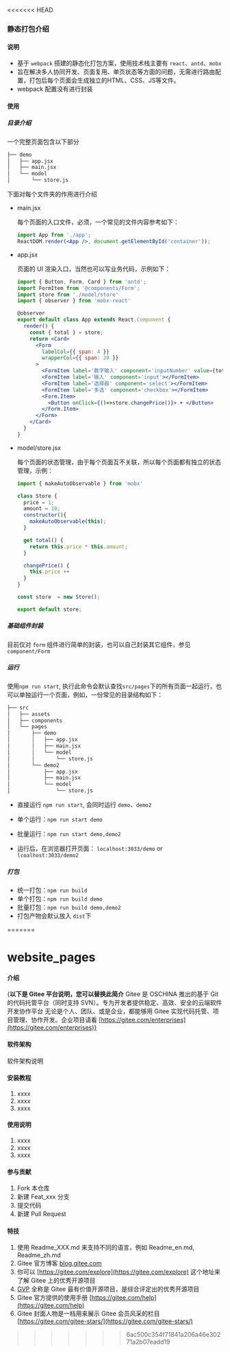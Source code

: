 <<<<<<< HEAD
### 静态打包介绍

#### 说明

- 基于 `webpack` 搭建的静态化打包方案，使用技术栈主要有 `react`、`antd`、`mobx`
- 旨在解决多人协同开发、页面复用、单页状态等方面的问题，无需进行路由配置，打包后每个页面会生成独立的HTML、CSS、JS等文件。
- webpack 配置没有进行封装

#### 使用

##### 目录介绍

一个完整页面包含以下部分

```dockerfile
├── demo
│   ├── app.jsx
│   ├── main.jsx
│   └── model
│       └── store.js
```

下面对每个文件夹的作用进行介绍

- main.jsx

  每个页面的入口文件，必须，一个常见的文件内容参考如下：

  ```jsx
  import App from './app';
  ReactDOM.render(<App />, document.getElementById('container'));
  ```

- app.jsx

  页面的 UI 渲染入口，当然也可以写业务代码，示例如下：

  ```jsx
  import { Button, Form, Card } from 'antd';
  import FormItem from '@components/Form';
  import store from './model/store'
  import { observer } from 'mobx-react'
  
  @observer
  export default class App extends React.Component {
    render() {
      const { total } = store;
      return <Card>
        <Form
          labelCol={{ span: 4 }}
          wrapperCol={{ span: 20 }}
        >
          <FormItem label='数字输入' component='inputNumber' value={total}></FormItem>
          <FormItem label='输入' component='input'></FormItem>
          <FormItem label='选择器' component='select'></FormItem>
          <FormItem label='多选' component='checkbox'></FormItem>
          <Form.Item>
            <Button onClick={()=>store.changePrice()}> + </Button>
          </Form.Item>
        </Form>
      </Card>
    }
  }
  ```

- model/store.jsx

  每个页面的状态管理，由于每个页面互不关联，所以每个页面都有独立的状态管理，示例：

  ```jsx
  import { makeAutoObservable } from 'mobx'
  
  class Store {
    price = 1;
    amount = 10;
    constructor(){
      makeAutoObservable(this); 
    }
  
    get total() {
      return this.price * this.amount;
    }
  
    changePrice() {
      this.price ++
    }
  }
  
  const store  = new Store();
  
  export default store;
  ```

##### 基础组件封装

目前仅对 `form` 组件进行简单的封装，也可以自己封装其它组件，参见 `component/Form`

##### 运行

使用`npm run start`, 执行此命令会默认查找`src/pages`下的所有页面一起运行，也可以单独运行一个页面，例如，一份常见的目录结构如下：

```dockerfile
├── src
│   ├── assets
│   ├── components
│   └── pages
│       ├── demo
│       │   ├── app.jsx
│       │   ├── main.jsx
│       │   └── model
│       │       └── store.js
│       └── demo2
│           ├── app.jsx
│           ├── main.jsx
│           └── model
│               └── store.js
```

- 直接运行 `npm run start`, 会同时运行 `demo`、`demo2`

- 单个运行：`npm run start demo`

- 批量运行：`npm run start demo,demo2`
- 运行后，在浏览器打开页面： `localhost:3033/demo` or `lcoalhost:3033/demo2`

##### 打包

- 统一打包：`npm run build`
- 单个打包：`npm run build demo`
- 批量打包：`npm run build demo,demo2`
- 打包产物会默认放入 `dist`下

=======
# website_pages

#### 介绍
{**以下是 Gitee 平台说明，您可以替换此简介**
Gitee 是 OSCHINA 推出的基于 Git 的代码托管平台（同时支持 SVN）。专为开发者提供稳定、高效、安全的云端软件开发协作平台
无论是个人、团队、或是企业，都能够用 Gitee 实现代码托管、项目管理、协作开发。企业项目请看 [https://gitee.com/enterprises](https://gitee.com/enterprises)}

#### 软件架构
软件架构说明


#### 安装教程

1.  xxxx
2.  xxxx
3.  xxxx

#### 使用说明

1.  xxxx
2.  xxxx
3.  xxxx

#### 参与贡献

1.  Fork 本仓库
2.  新建 Feat_xxx 分支
3.  提交代码
4.  新建 Pull Request


#### 特技

1.  使用 Readme\_XXX.md 来支持不同的语言，例如 Readme\_en.md, Readme\_zh.md
2.  Gitee 官方博客 [blog.gitee.com](https://blog.gitee.com)
3.  你可以 [https://gitee.com/explore](https://gitee.com/explore) 这个地址来了解 Gitee 上的优秀开源项目
4.  [GVP](https://gitee.com/gvp) 全称是 Gitee 最有价值开源项目，是综合评定出的优秀开源项目
5.  Gitee 官方提供的使用手册 [https://gitee.com/help](https://gitee.com/help)
6.  Gitee 封面人物是一档用来展示 Gitee 会员风采的栏目 [https://gitee.com/gitee-stars/](https://gitee.com/gitee-stars/)
>>>>>>> 6ac500c354f71841a206a46e30271a2b07eadd19
